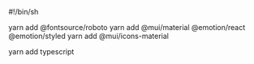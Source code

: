 #!/bin/sh

yarn add @fontsource/roboto
yarn add @mui/material @emotion/react @emotion/styled
yarn add @mui/icons-material

yarn add typescript